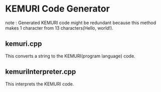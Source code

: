 # KEMURI Code Generator

note : Generated KEMURI code might be redundant because this method makes 1 character from 13 characters(Hello, world!).

## kemuri.cpp 

This converts a string to the KEMURI(program language) code.

## kemuriInterpreter.cpp

This interprets the KEMURI code.
